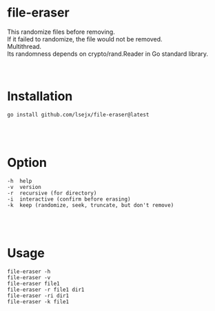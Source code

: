 # file-eraser
This randomize files before removing.<br>
If it failed to randomize, the file would not be removed.<br>
Multithread.<br>
Its randomness depends on crypto/rand.Reader in Go standard library.<br>
<br>
<br>

# Installation
	go install github.com/lsejx/file-eraser@latest
<br><br>

# Option
	-h	help
	-v	version
	-r	recursive (for directory)
	-i	interactive (confirm before erasing)
	-k	keep (randomize, seek, truncate, but don't remove)
<br><br>


# Usage
	file-eraser -h
	file-eraser -v
	file-eraser file1
	file-eraser -r file1 dir1
	file-eraser -ri dir1
	file-eraser -k file1
